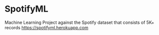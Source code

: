 # SpotifyML
Machine Learning Project against the Spotify dataset that consists of 5K+ records
https://spotifyml.herokuapp.com

